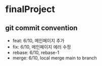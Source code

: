 # finalProject

## git commit convention
  - feat: 6/10, 메인페이지 추가
  - fix: 6/10, 메인페이지 에러 수정
  - rebase: 6/10, rebase-1
  - merge: 6/10, local merge main to branch
